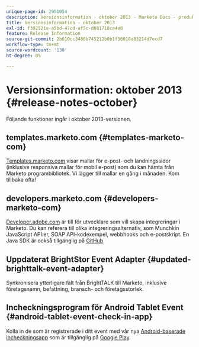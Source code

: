 ```yaml
---
unique-page-id: 2951054
description: Versionsinformation - oktober 2013 - Marketo Docs - produktdokumentation
title: Versionsinformation - oktober 2013
exl-id: f392521e-a5bd-47cd-af5c-d801718ca4e0
feature: Release Information
source-git-commit: 2b610cc3486b745212b0b1f36018a83214d7ecd7
workflow-type: tm+mt
source-wordcount: '138'
ht-degree: 0%

---
```


# Versionsinformation: oktober 2013 {#release-notes-october}

Följande funktioner ingår i oktober 2013-versionen.

## templates.marketo.com {#templates-marketo-com}

[Templates.marketo.com](/help/marketo/product-docs/demand-generation/landing-pages/landing-page-templates/guided-landing-page-template-list.md) visar mallar för e-post- och landningssidor (inklusive responsiva mallar för mobil e-post) som du kan hämta från Marketo programbibliotek. Vi lägger till mallar en gång i månaden. Kom tillbaka ofta!

## developers.marketo.com {#developers-marketo-com}

[Developer.adobe.com](https://experienceleague.adobe.com/sv/docs/marketo-developer/marketo/home) är till för utvecklare som vill skapa integreringar i Marketo. Du kan referera till olika integreringsalternativ, som Munchkin JavaScript API:er, SOAP API-kodexempel, webbhooks och e-postskript. En Java SDK är också tillgänglig på [GitHub](https://github.com/Marketo/SOAP-API-Java-Client).

## Uppdaterat BrightStor Event Adapter {#updated-brighttalk-event-adapter}

Synkronisera ytterligare fält från BrightTALK till Marketo, inklusive företagsnamn, befattning, bransch- och företagsstorlek.

## Incheckningsprogram för Android Tablet Event {#android-tablet-event-check-in-app}

Kolla in de som är registrerade i ditt event med vår nya [Android-baserade incheckningsapp](/help/marketo/product-docs/core-marketo-concepts/mobile-apps/event-check-in/check-people-into-your-event-from-your-tablet.md) som är tillgänglig på [Google Play](https://play.google.com/store/apps/details?id=com.marketo.eventcheckin&amp;hl=en).
